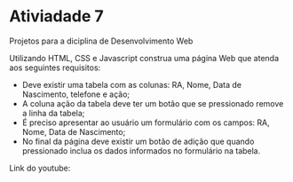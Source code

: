 # Ativiadade 7
Projetos para a diciplina de Desenvolvimento Web

Utilizando HTML, CSS e Javascript construa uma página Web que atenda aos seguintes requisitos:

- Deve existir uma tabela com as colunas: RA, Nome, Data de Nascimento, telefone e ação;
- A coluna ação da tabela deve ter um botão que se pressionado remove a linha da tabela;
- É preciso apresentar ao usuário um formulário com os campos: RA, Nome, Data de Nascimento;
- No final da página deve existir um botão de adição que quando pressionado inclua os dados informados no formulário na tabela.

Link do youtube: 
